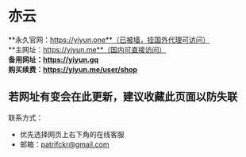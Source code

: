 # 亦云
**永久官网：https://yiyun.one**（已被墙，挂国外代理可访问）<br>
**主网址：https://yiyun.me**（国内可直接访问）<br>
**备用网址：https://yiyun.gq** <br>
**购买续费：https://yiyun.me/user/shop** <br>
## 若网址有变会在此更新，建议收藏此页面以防失联
联系方式：
- 优先选择网页上右下角的在线客服
- 邮箱：<patrifckr@gmail.com>
